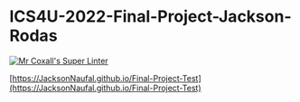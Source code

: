 # ICS4U-2022-Final-Project-Jackson-Rodas

[![Mr Coxall's Super Linter](https://github.com/JacksonNaufal/Final-Project-Test/workflows/Mr%20Coxall's%20Super%20Linter/badge.svg)](https://github.com/JacksonNaufal/Final-Project-Test/actions/)

[https://JacksonNaufal.github.io/Final-Project-Test](https://JacksonNaufal.github.io/Final-Project-Test)